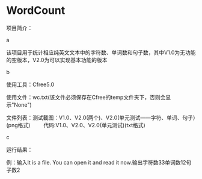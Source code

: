 # WordCount
项目简介：

a

该项目用于统计相应纯英文文本中的字符数、单词数和句子数，其中V1.0为无功能的空版本，V2.0为可以实现基本功能的版本

b

使用工具：Cfree5.0 

使用文件：wc.txt(该文件必须保存在Cfree的temp文件夹下，否则会显示"None") 

文件列表：测试截图：V1.0、V2.0(两个)、V2.0(单元测试——字符、单词、句子）(png格式)
         代码:V1.0、V2.0、V2.0(单元测试)(txt格式)

c

运行结果：

例：输入It is a file. You can open it and read it now.输出字符数33单词数12句子数2
